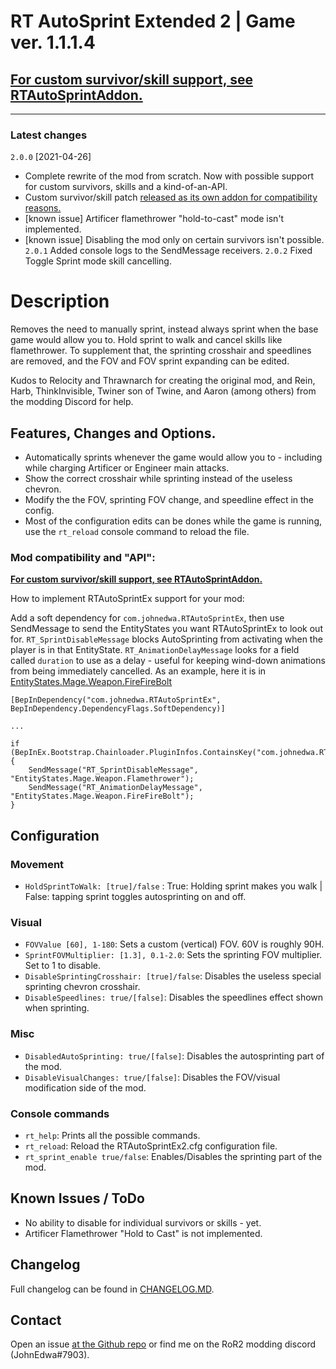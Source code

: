# RT AutoSprint Extended 2 | Game ver. 1.1.1.4

## [**For custom survivor/skill support, see RTAutoSprintAddon.**](https://thunderstore.io/package/JohnEdwa/RTAutoSprintAddon/)

---

### Latest changes

`2.0.0`  [2021-04-26]

* Complete rewrite of the mod from scratch. Now with possible support for custom survivors, skills and a kind-of-an-API.
* Custom survivor/skill patch [released as its own addon for compatibility reasons.](https://thunderstore.io/package/JohnEdwa/RTAutoSprintAddon/)
* [known issue] Artificer flamethrower "hold-to-cast" mode isn't implemented.
* [known issue] Disabling the mod only on certain survivors isn't possible.
`2.0.1` Added console logs to the SendMessage receivers.
`2.0.2` Fixed Toggle Sprint mode skill cancelling.

# Description

Removes the need to manually sprint, instead always sprint when the base game would allow you to. Hold sprint to walk and cancel skills like flamethrower.
To supplement that, the sprinting crosshair and speedlines are removed, and the FOV and FOV sprint expanding can be edited.

Kudos to Relocity and Thrawnarch for creating the original mod, and Rein, Harb, ThinkInvisible, Twiner son of Twine, and Aaron (among others) from the modding Discord for help.

## Features, Changes and Options.

* Automatically sprints whenever the game would allow you to - including while charging Artificer or Engineer main attacks.
* Show the correct crosshair while sprinting instead of the useless chevron.
* Modify the the FOV, sprinting FOV change, and speedline effect in the config.
* Most of the configuration edits can be dones while the game is running, use the `rt_reload` console command to reload the file.

### Mod compatibility and "API":

[**For custom survivor/skill support, see RTAutoSprintAddon.**](https://thunderstore.io/package/JohnEdwa/RTAutoSprintAddon/)

How to implement RTAutoSprintEx support for your mod:

Add a soft dependency for ``com.johnedwa.RTAutoSprintEx``, then use SendMessage to send the EntityStates you want RTAutoSprintEx to look out for.
``RT_SprintDisableMessage`` blocks AutoSprinting from activating when the player is in that EntityState.
``RT_AnimationDelayMessage`` looks for a field called ``duration`` to use as a delay - useful for keeping wind-down animations from being immediately cancelled. As an example, here it is in [EntityStates.Mage.Weapon.FireFireBolt](https://user-images.githubusercontent.com/5417183/116014709-4c688200-a63f-11eb-8b25-4b030fe18a17.JPG)

```
[BepInDependency("com.johnedwa.RTAutoSprintEx", BepInDependency.DependencyFlags.SoftDependency)]

...

if (BepInEx.Bootstrap.Chainloader.PluginInfos.ContainsKey("com.johnedwa.RTAutoSprintEx")) {
    SendMessage("RT_SprintDisableMessage", "EntityStates.Mage.Weapon.Flamethrower"); 
    SendMessage("RT_AnimationDelayMessage", "EntityStates.Mage.Weapon.FireFireBolt"); 
}
```

## Configuration

### Movement

* `HoldSprintToWalk: [true]/false` : True: Holding sprint makes you walk | False: tapping sprint toggles autosprinting on and off.

### Visual

* `FOVValue [60], 1-180`: Sets a custom (vertical) FOV. 60V is roughly 90H.
* `SprintFOVMultiplier: [1.3], 0.1-2.0`: Sets the sprinting FOV multiplier. Set to 1 to disable.
* `DisableSprintingCrosshair: [true]/false`: Disables the useless special sprinting chevron crosshair.
* `DisableSpeedlines: true/[false]`: Disables the speedlines effect shown when sprinting.

### Misc

* `DisabledAutoSprinting: true/[false]`: Disables the autosprinting part of the mod.
* `DisableVisualChanges: true/[false]`: Disables the FOV/visual modification side of the mod.

### Console commands

* `rt_help`: Prints all the possible commands.
* `rt_reload`: Reload the RTAutoSprintEx2.cfg configuration file.
* `rt_sprint_enable true/false`: Enables/Disables the sprinting part of the mod.

## Known Issues / ToDo

* No ability to disable for individual survivors or skills - yet.
* Artificer Flamethrower "Hold to Cast" is not implemented.

## Changelog

Full changelog can be found in [CHANGELOG.MD](https://github.com/JohnEdwa/RTAutoSprintExtended/blob/master/CHANGELOG.md).

## Contact

Open an issue [at the Github repo](https://github.com/JohnEdwa/RTAutoSprintExtended) or find me on the RoR2 modding discord (JohnEdwa#7903).